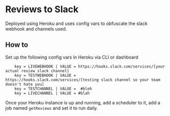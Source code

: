 # Reviews to Slack

Deployed using Heroku and uses config vars to obfuscate the slack webhook and channels used.

## How to

Set up the following config vars in Heroku via CLI or dashboard

~~~~
    key = LIVEWEBHOOK | VALUE = https://hooks.slack.com/services/[your actual review slack channel]
    key = TESTWEBHOOK | VALUE = https://hooks.slack.com/services/[testing slack channel so your team doesn't hate you]
    key = TESTCHANNEL | VALUE =  #bleh
    key = LIVECHANNEL | VALUE = #blah
~~~~

Once your Heroku instance is up and running, add a scheduler to it, add a job named `getReviews` and set it to run daily.
